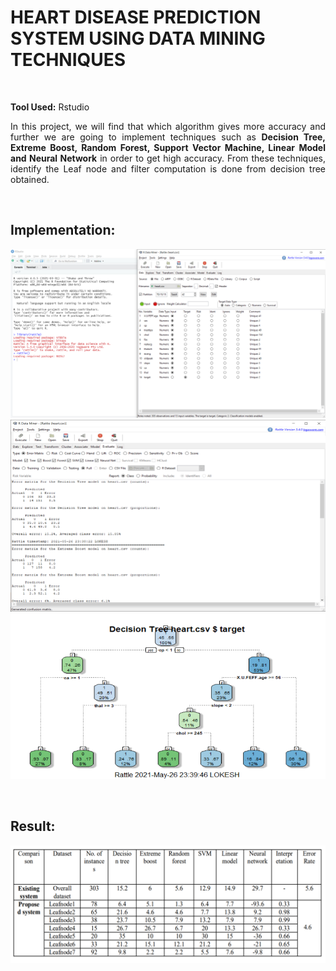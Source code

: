 # HEART DISEASE PREDICTION SYSTEM USING DATA MINING TECHNIQUES

<br>

**Tool Used:** Rstudio

<p align="justify">In this project, we will find that which algorithm gives more accuracy and further we are going to implement techniques such as <b>Decision Tree, Extreme Boost, Random Forest, Support Vector Machine, Linear Model and Neural Network</b> in order to get high accuracy. From these techniques, identify the Leaf node and filter computation is done from decision tree obtained.</p>

<br>

## Implementation:

![](/images/Picture1.png)
![](/images/Picture2.png)
![](/images/Picture3.png)

<br>

## Result:
![](/images/Picture4.png)
